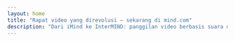```yaml
---
layout: home
title: "Rapat video yang direvolusi — sekarang di mind.com"
description: "Dari iMind ke InterMIND: panggilan video berbasis suara dengan interpretasi bertenaga AI secara real-time."
---
```


<HeroSection
  title="Rapat video yang direvolusi <br>— sekarang di **mind.com**"
  text="Dari iMind ke InterMIND: panggilan video berbasis suara dengan terjemahan ucapan langsung.">
<NavButton buttonLabel="Pelajari Lebih Lanjut" buttonClass="brand" to="/" />
<NavButton buttonLabel="Asisten" buttonClass="alt" to="/chat" eventName="chat_assistant" />
</HeroSection>

<br>
<VideoPlayer src="/promo/demo-en-mx.mp4" />